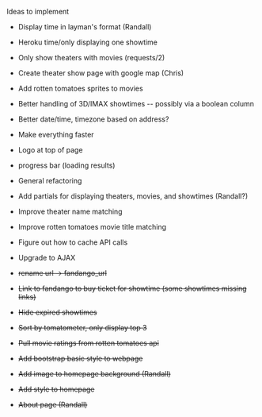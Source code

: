 Ideas to implement

- Display time in layman's format (Randall)
- Heroku time/only displaying one showtime
- Only show theaters with movies (requests/2)
- Create theater show page with google map (Chris)
- Add rotten tomatoes sprites to movies
- Better handling of 3D/IMAX showtimes -- possibly via a boolean column
- Better date/time, timezone based on address?
- Make everything faster
- Logo at top of page
- progress bar (loading results)
- General refactoring
- Add partials for displaying theaters, movies, and showtimes (Randall?)
- Improve theater name matching
- Improve rotten tomatoes movie title matching
- Figure out how to cache API calls
- Upgrade to AJAX

- ~~rename url -> fandango_url~~
- ~~Link to fandango to buy ticket for showtime (some showtimes missing links)~~
- ~~Hide expired showtimes~~
- ~~Sort by tomatometer, only display top 3~~
- ~~Pull movie ratings from rotten tomatoes api~~
- ~~Add bootstrap basic style to webpage~~
- ~~Add image to homepage background (Randall)~~
- ~~Add style to homepage~~
- ~~About page (Randall)~~
